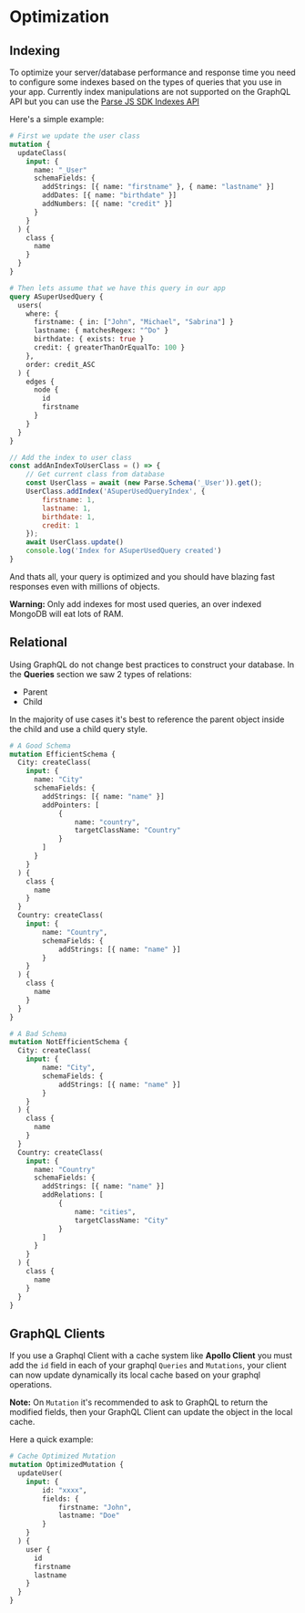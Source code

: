 # Optimization

## Indexing

To optimize your server/database performance and response time you need to configure some indexes based on the types of queries that you use in your app.
Currently index manipulations are not supported on the GraphQL API but you can use the [Parse JS SDK Indexes API](https://docs.parseplatform.org/js/guide/#indexes)

Here's a simple example:
```graphql
# First we update the user class
mutation {
  updateClass(
    input: {
      name: "_User"
      schemaFields: {
        addStrings: [{ name: "firstname" }, { name: "lastname" }]
        addDates: [{ name: "birthdate" }]
        addNumbers: [{ name: "credit" }]
      }
    }
  ) {
    class {
      name
    }
  }
}
```
```graphql
# Then lets assume that we have this query in our app
query ASuperUsedQuery {
  users(
    where: {
      firstname: { in: ["John", "Michael", "Sabrina"] }
      lastname: { matchesRegex: "^Do" }
      birthdate: { exists: true }
      credit: { greaterThanOrEqualTo: 100 }
    },
    order: credit_ASC
  ) {
    edges {
      node {
        id
        firstname
      }
    }
  }
}
```
```js
// Add the index to user class
const addAnIndexToUserClass = () => {
    // Get current class from database
    const UserClass = await (new Parse.Schema('_User')).get();
    UserClass.addIndex('ASuperUsedQueryIndex', {
        firstname: 1,
        lastname: 1,
        birthdate: 1,
        credit: 1
    });
    await UserClass.update()
    console.log('Index for ASuperUsedQuery created')
}
```
And thats all, your query is optimized and you should have blazing fast responses even with millions of objects.

**Warning:** Only add indexes for most used queries, an over indexed MongoDB will eat lots of RAM.

## Relational

Using GraphQL do not change best practices to construct your database. In the **Queries** section we saw 2 types of relations:

* Parent
* Child

In the majority of use cases it's best to reference the parent object inside the child and use a child query style.

```graphql
# A Good Schema
mutation EfficientSchema {
  City: createClass(
    input: {
      name: "City"
      schemaFields: {
        addStrings: [{ name: "name" }]
        addPointers: [
            { 
                name: "country",
                targetClassName: "Country"
            }
        ]
      }
    }
  ) {
    class {
      name
    }
  }
  Country: createClass(
    input: { 
        name: "Country",
        schemaFields: { 
            addStrings: [{ name: "name" }]
        } 
    }
  ) {
    class {
      name
    }
  }
}
```
```graphql
# A Bad Schema
mutation NotEfficientSchema {
  City: createClass(
    input: { 
        name: "City",
        schemaFields: {
            addStrings: [{ name: "name" }]
        }
    }
  ) {
    class {
      name
    }
  }
  Country: createClass(
    input: {
      name: "Country"
      schemaFields: {
        addStrings: [{ name: "name" }]
        addRelations: [
            { 
                name: "cities",
                targetClassName: "City"
            }
        ]
      }
    }
  ) {
    class {
      name
    }
  }
}
```

## GraphQL Clients

If you use a Graphql Client with a cache system like **Apollo Client** you must add the `id` field in each of your graphql `Queries` and `Mutations`, your client can now update dynamically its local cache based on your graphql operations.

**Note:** On `Mutation` it's recommended to ask to GraphQL to return the modified fields, then your GraphQL Client can update the object in the local cache.

Here a quick example: 
```graphql
# Cache Optimized Mutation
mutation OptimizedMutation {
  updateUser(
    input: { 
        id: "xxxx",
        fields: {
            firstname: "John",
            lastname: "Doe"
        }
    }
  ) {
    user {
      id
      firstname
      lastname
    }
  }
}

```
